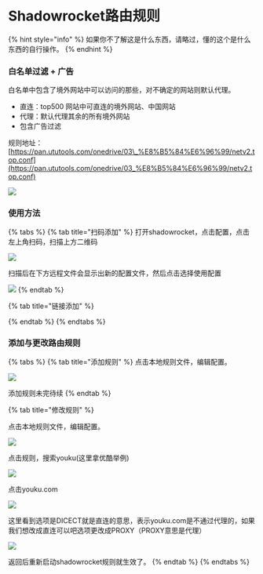 # Shadowrocket路由规则

{% hint style="info" %}
如果你不了解这是什么东西，请略过，懂的这个是什么东西的自行操作。
{% endhint %}

### 白名单过滤 + 广告

白名单中包含了境外网站中可以访问的那些，对不确定的网站则默认代理。

* 直连：top500 网站中可直连的境外网站、中国网站
* 代理：默认代理其余的所有境外网站
* 包含广告过滤

规则地址：[https://pan.ututools.com/onedrive/03\_%E8%B5%84%E6%96%99/netv2.top.conf](https://pan.ututools.com/onedrive/03_%E8%B5%84%E6%96%99/netv2.top.conf)

![](../.gitbook/assets/image%20%289%29.png)

### 使用方法

{% tabs %}
{% tab title="扫码添加" %}
打开shadowrocket，点击配置，点击左上角扫码，扫描上方二维码

![](../.gitbook/assets/image%20%288%29.png)

扫描后在下方远程文件会显示出新的配置文件，然后点击选择使用配置

![](../.gitbook/assets/image%20%287%29.png)
{% endtab %}

{% tab title="链接添加" %}

{% endtab %}
{% endtabs %}

### 添加与更改路由规则

{% tabs %}
{% tab title="添加规则" %}
点击本地规则文件，编辑配置。

![](../.gitbook/assets/image%20%2812%29.png)

添加规则未完待续
{% endtab %}

{% tab title="修改规则" %}


点击本地规则文件，编辑配置。

![](../.gitbook/assets/image%20%2812%29.png)

点击规则，搜索youku\(这里拿优酷举例\)

![](../.gitbook/assets/image%20%2813%29.png)

点击youku.com 

![](../.gitbook/assets/image%20%286%29.png)

这里看到选项是DICECT就是直连的意思，表示youku.com是不通过代理的，如果我们想改成直连可以吧选项更改成PROXY（PROXY意思是代理）

![](../.gitbook/assets/image%20%2810%29.png)

返回后重新启动shadowrocket规则就生效了。
{% endtab %}
{% endtabs %}



